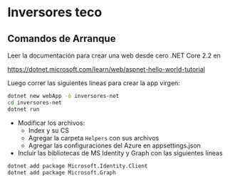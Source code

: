 # Inversores teco

## Comandos de Arranque

Leer la documentación para crear una web desde cero .NET Core 2.2 en

https://dotnet.microsoft.com/learn/web/aspnet-hello-world-tutorial

Luego correr las siguientes lineas para crear la app virgen:

```bash 
dotnet new webApp -o inversores-net
cd inversores-net
dotnet run
```

* Modificar los archivos:
  * Index y su CS
  * Agregar la carpeta `Helpers` con sus archivos
  * Agregar las configuraciones del Azure en appsettings.json
* Incluir las bibliotecas de MS Identity y Graph con las siguientes líneas

```bash
dotnet add package Microsoft.Identity.Client
dotnet add package Microsoft.Graph
```

